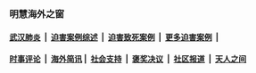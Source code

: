 
### 明慧海外之窗

####  [武汉肺炎](indexes/365.md?t=01050500) &nbsp;|&nbsp;  [迫害案例综述](indexes/328.md?t=01050500) &nbsp;|&nbsp; [迫害致死案例](indexes/277.md?t=01050500)  &nbsp;|&nbsp; [更多迫害案例](indexes/81.md?t=01050500)  &nbsp;|&nbsp; 
####  [时事评论](indexes/251.md?t=01050500) &nbsp;|&nbsp; [海外简讯](indexes/245.md?t=01050500)&nbsp;|&nbsp;  [社会支持](indexes/140.md?t=01050500) &nbsp;|&nbsp; [褒奖决议](indexes/282.md?t=01050500) &nbsp;|&nbsp; [社区报道](indexes/91.md?t=01050500)  &nbsp;|&nbsp; [天人之间](indexes/78.md?t=01050500) 

